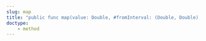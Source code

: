 ```yaml
---
slug: map
title: "public func map(value: Double, #fromInterval: (Double, Double), #toInterval: (Double, Double)) -> Double"
doctype:
    - method
---
```

